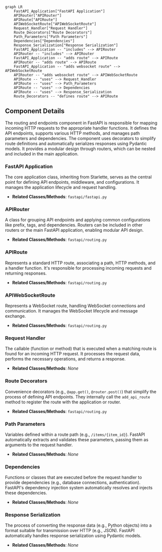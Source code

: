 ```mermaid
graph LR
    FastAPI_Application["FastAPI Application"]
    APIRouter["APIRouter"]
    APIRoute["APIRoute"]
    APIWebSocketRoute["APIWebSocketRoute"]
    Request_Handler["Request Handler"]
    Route_Decorators["Route Decorators"]
    Path_Parameters["Path Parameters"]
    Dependencies["Dependencies"]
    Response_Serialization["Response Serialization"]
    FastAPI_Application -- "includes" --> APIRouter
    APIRouter -- "includes" --> APIRouter
    FastAPI_Application -- "adds route" --> APIRoute
    APIRouter -- "adds route" --> APIRoute
    FastAPI_Application -- "adds websocket route" --> APIWebSocketRoute
    APIRouter -- "adds websocket route" --> APIWebSocketRoute
    APIRoute -- "uses" --> Request_Handler
    APIRoute -- "uses" --> Path_Parameters
    APIRoute -- "uses" --> Dependencies
    APIRoute -- "uses" --> Response_Serialization
    Route_Decorators -- "defines route" --> APIRoute
```

## Component Details

The routing and endpoints component in FastAPI is responsible for mapping incoming HTTP requests to the appropriate handler functions. It defines the API endpoints, supports various HTTP methods, and manages path parameters and dependencies. The component uses decorators to simplify route definitions and automatically serializes responses using Pydantic models. It provides a modular design through routers, which can be nested and included in the main application.

### FastAPI Application
The core application class, inheriting from Starlette, serves as the central point for defining API endpoints, middleware, and configurations. It manages the application lifecycle and request handling.
- **Related Classes/Methods**: `fastapi/fastapi.py`

### APIRouter
A class for grouping API endpoints and applying common configurations like prefix, tags, and dependencies. Routers can be included in other routers or the main FastAPI application, enabling modular API design.
- **Related Classes/Methods**: `fastapi/routing.py`

### APIRoute
Represents a standard HTTP route, associating a path, HTTP methods, and a handler function. It's responsible for processing incoming requests and returning responses.
- **Related Classes/Methods**: `fastapi/routing.py`

### APIWebSocketRoute
Represents a WebSocket route, handling WebSocket connections and communication. It manages the WebSocket lifecycle and message exchange.
- **Related Classes/Methods**: `fastapi/routing.py`

### Request Handler
The callable (function or method) that is executed when a matching route is found for an incoming HTTP request. It processes the request data, performs the necessary operations, and returns a response.
- **Related Classes/Methods**: _None_

### Route Decorators
Convenience decorators (e.g., `@app.get()`, `@router.post()`) that simplify the process of defining API endpoints. They internally call the `add_api_route` method to register the route with the application or router.
- **Related Classes/Methods**: `fastapi/routing.py`

### Path Parameters
Variables defined within a route path (e.g., `/items/{item_id}`). FastAPI automatically extracts and validates these parameters, passing them as arguments to the request handler.
- **Related Classes/Methods**: _None_

### Dependencies
Functions or classes that are executed before the request handler to provide dependencies (e.g., database connections, authentication). FastAPI's dependency injection system automatically resolves and injects these dependencies.
- **Related Classes/Methods**: _None_

### Response Serialization
The process of converting the response data (e.g., Python objects) into a format suitable for transmission over HTTP (e.g., JSON). FastAPI automatically handles response serialization using Pydantic models.
- **Related Classes/Methods**: _None_
